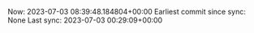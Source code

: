 Now: 2023-07-03 08:39:48.184804+00:00 Earliest commit since sync: None Last sync: 2023-07-03 00:29:09+00:00

